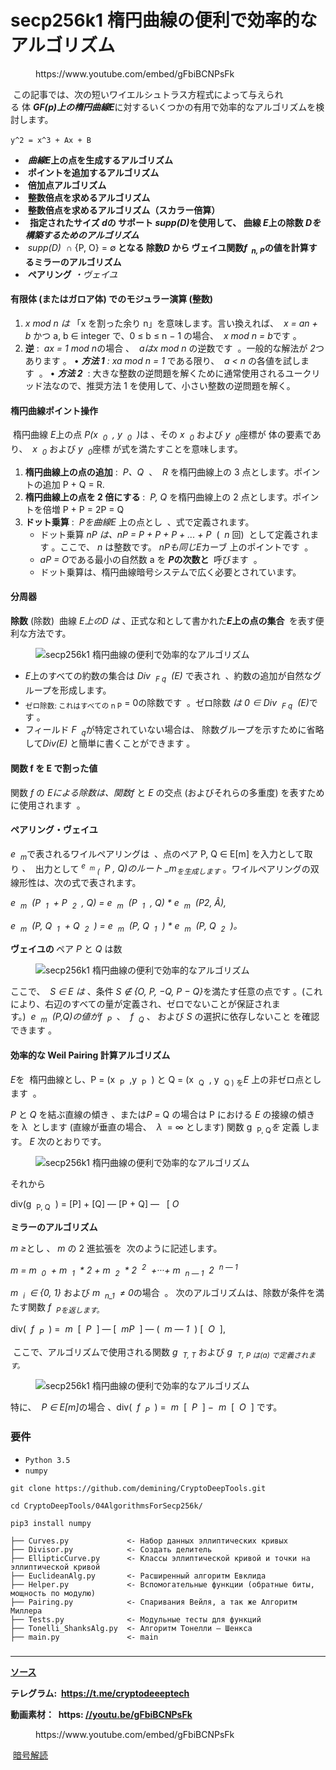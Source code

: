# secp256k1 楕円曲線の便利で効率的なアルゴリズム

<!-- wp:embed {"url":"https://www.youtube.com/embed/gFbiBCNPsFk","type":"rich","providerNameSlug":"вставить-обработчик","responsive":true,"className":"wp-embed-aspect-4-3 wp-has-aspect-ratio"} -->
<figure class="wp-block-embed is-type-rich is-provider-вставить-обработчик wp-block-embed-вставить-обработчик wp-embed-aspect-4-3 wp-has-aspect-ratio"><div class="wp-block-embed__wrapper">
https://www.youtube.com/embed/gFbiBCNPsFk
</div></figure>
<!-- /wp:embed -->

<!-- wp:paragraph -->
<p>&nbsp;この記事では、次の短いワイエルシュトラス方程式によって与えられる&nbsp;体&nbsp;<strong><em>GF(p)上の楕円曲線</em></strong><strong><em>E</em></strong>に対するいくつかの有用で効率的なアルゴリズムを検討します。&nbsp;<strong><em></em></strong></p>
<!-- /wp:paragraph -->

<!-- wp:paragraph -->
<p><code>у^2&nbsp;= х^3&nbsp;+ Ах + В</code>&nbsp;</p>
<!-- /wp:paragraph -->

<!-- wp:list -->
<ul><!-- wp:list-item -->
<li>&nbsp;<strong><em>曲線E</em>上の点を生成するアルゴリズム&nbsp;<em></em></strong></li>
<!-- /wp:list-item -->

<!-- wp:list-item -->
<li>&nbsp;<strong>ポイントを追加するアルゴリズム</strong></li>
<!-- /wp:list-item -->

<!-- wp:list-item -->
<li>&nbsp;<strong>倍加点アルゴリズム</strong></li>
<!-- /wp:list-item -->

<!-- wp:list-item -->
<li>&nbsp;<strong>整数倍点を求めるアルゴリズム</strong></li>
<!-- /wp:list-item -->

<!-- wp:list-item -->
<li>&nbsp;<strong>整数倍点を求めるアルゴリズム（スカラー倍算）</strong></li>
<!-- /wp:list-item -->

<!-- wp:list-item -->
<li>&nbsp;<strong>&nbsp;指定されたサイズ&nbsp;<em>d</em>の&nbsp;サポート&nbsp;<em>supp(D)</em>を使用して、&nbsp;曲線&nbsp;<em>E</em>上の除数&nbsp;<em>Dを構築するためのアルゴリズム</em><em></em><em></em><em></em></strong></li>
<!-- /wp:list-item -->

<!-- wp:list-item -->
<li>&nbsp;<strong><em><sub></sub></em><em></em></strong><em>supp(D)</em>&nbsp;&nbsp;∩ {P, O} = ∅<strong>&nbsp;となる&nbsp;除数</strong><strong><em>D</em></strong><strong>&nbsp;から&nbsp;ヴェイユ関数</strong><strong><em>f&nbsp;&nbsp;</em></strong><strong><em><sub>n, P</sub></em></strong><strong>の値を計算するミラーのアルゴリズム&nbsp;</strong></li>
<!-- /wp:list-item -->

<!-- wp:list-item -->
<li>&nbsp;<strong>ペアリング</strong>&nbsp;<em>・ヴェイユ</em></li>
<!-- /wp:list-item --></ul>
<!-- /wp:list -->

<!-- wp:heading {"level":4} -->
<h4>有限体 (またはガロア体) でのモジュラー演算 (整数)</h4>
<!-- /wp:heading -->

<!-- wp:list {"ordered":true} -->
<ol><!-- wp:list-item -->
<li><em>x mod n は</em>&nbsp;「x を割った余り n」を意味します。言い換えれば、&nbsp;&nbsp;<em>x = an + b</em>&nbsp;かつ a, b ∈ integer で、0 ≤ b ≤ n − 1 の場合、&nbsp;&nbsp;<em>x mod n = b</em>です&nbsp;。</li>
<!-- /wp:list-item -->

<!-- wp:list-item -->
<li><strong>逆</strong>&nbsp;:&nbsp;&nbsp;<em>ax = 1 mod n</em>の場合&nbsp;、&nbsp;&nbsp;<em>aは</em><em>x mod n</em>&nbsp;の逆数です&nbsp;&nbsp;。一般的な解法が&nbsp;<em>2</em>つあります&nbsp;。 •&nbsp;<strong><em>方法 1</em></strong><em>&nbsp;: xa mod n = 1</em>&nbsp;である限り、&nbsp;&nbsp;<em>a &lt; n</em>&nbsp;の各値を試します&nbsp;&nbsp;。 •&nbsp;<strong><em>方法 2</em></strong>&nbsp;&nbsp;: 大きな整数の逆問題を解くために通常使用されるユークリッド法なので、推奨方法 1 を使用して、小さい整数の逆問題を解く。<em></em><strong><em></em></strong></li>
<!-- /wp:list-item --></ol>
<!-- /wp:list -->

<!-- wp:heading {"level":4} -->
<h4>楕円曲線ポイント操作</h4>
<!-- /wp:heading -->

<!-- wp:paragraph -->
<p>&nbsp;楕円曲線&nbsp;<em>E</em>上の点&nbsp;<em>P(x&nbsp;&nbsp;<sub>0</sub>&nbsp;&nbsp;, y&nbsp;&nbsp;<sub>0</sub>&nbsp;&nbsp;)</em>は&nbsp;、その&nbsp;<em>x&nbsp;&nbsp;</em><em><sub>0</sub></em>&nbsp;および&nbsp;<em>y&nbsp;&nbsp;</em><em><sub>0</sub></em>座標が&nbsp;体の要素であり、&nbsp;&nbsp;<em>x&nbsp;&nbsp;</em><em><sub>0</sub></em>&nbsp;および&nbsp;<em>y&nbsp;&nbsp;</em><em><sub>0</sub></em>座標&nbsp;が式を満たすことを意味します。<em></em><em><sub></sub></em><em><sub></sub></em><em><sub></sub></em><em><sub></sub></em></p>
<!-- /wp:paragraph -->

<!-- wp:list {"ordered":true} -->
<ol><!-- wp:list-item -->
<li><strong>楕円曲線上の点の追加</strong>&nbsp;:&nbsp;&nbsp;<em>P、Q</em>&nbsp;&nbsp;、&nbsp;&nbsp;<em>R</em>&nbsp;を楕円曲線上の 3 点とします。ポイントの追加 P + Q = R.</li>
<!-- /wp:list-item -->

<!-- wp:list-item -->
<li><strong>楕円曲線上の点を 2 倍にする</strong>&nbsp;:&nbsp;&nbsp;<em>P, Q</em>&nbsp;を楕円曲線上の 2 点とします。ポイントを倍増 P + P = 2P = Q</li>
<!-- /wp:list-item -->

<!-- wp:list-item -->
<li><strong>ドット乗算</strong> :  <em>Pを曲線</em><em>E</em> 上の点とし  、式で定義されます。<!-- wp:list -->
<ul><!-- wp:list-item -->
<li>ドット乗算&nbsp;<em>nP は、</em><em>nP = P + P + P + ... + P</em>&nbsp;&nbsp;(&nbsp;&nbsp;<em>n</em>&nbsp;回)&nbsp;&nbsp;として定義されます&nbsp;。ここで、&nbsp;<em>n</em>&nbsp;は整数です。&nbsp;<em>nPも同じ</em><em>E</em>カーブ&nbsp;上のポイントです&nbsp;&nbsp;。</li>
<!-- /wp:list-item -->

<!-- wp:list-item -->
<li><em>aP = O</em>である最小の自然数 a を&nbsp;<strong><em>P</em></strong><strong>の次数と&nbsp;<em></em></strong>&nbsp;呼びます&nbsp;&nbsp;。</li>
<!-- /wp:list-item -->

<!-- wp:list-item -->
<li>ドット乗算は、楕円曲線暗号システムで広く必要とされています。</li>
<!-- /wp:list-item --></ul>
<!-- /wp:list --></li>
<!-- /wp:list-item --></ol>
<!-- /wp:list -->

<!-- wp:heading {"level":4} -->
<h4>分周器</h4>
<!-- /wp:heading -->

<!-- wp:paragraph -->
<p><strong>除数</strong>&nbsp;(除数)&nbsp;&nbsp;曲線&nbsp;<em>E上の</em><em>D は</em>&nbsp;、正式な和として書かれた<strong><em>E</em></strong><strong>上の点の集合&nbsp;</strong>&nbsp;を表す便利な方法です。&nbsp;<em></em><strong><em></em></strong></p>
<!-- /wp:paragraph -->

<!-- wp:image -->
<figure class="wp-block-image"><img src="https://habrastorage.org/r/w1560/getpro/habr/upload_files/0b1/3e2/fbe/0b13e2fbec01a2ea5635bbcb1a36ade1.png" alt="secp256k1 楕円曲線の便利で効率的なアルゴリズム" title=""/></figure>
<!-- /wp:image -->

<!-- wp:list -->
<ul><!-- wp:list-item -->
<li><em>E</em>上のすべての約数の集合は&nbsp;<em>Div&nbsp;&nbsp;<sub>F q</sub>&nbsp;&nbsp;(E)</em>&nbsp;で表され&nbsp;&nbsp;、約数の追加が自然なグループを形成します。</li>
<!-- /wp:list-item -->

<!-- wp:list-item -->
<li><sub>ゼロ除数: これはすべての n P</sub>&nbsp;= 0の除数です&nbsp;&nbsp;。ゼロ除数&nbsp;<em>は 0 ∈ Div&nbsp;&nbsp;<sub>F q</sub>&nbsp;&nbsp;(E)</em>です&nbsp;。</li>
<!-- /wp:list-item -->

<!-- wp:list-item -->
<li>フィールド&nbsp;<em>F&nbsp;&nbsp;<sub>q</sub></em>が特定されていない場合は、&nbsp;除数グループを示すために省略して<em>Div(E)</em>&nbsp;と簡単に書くことができます&nbsp;。</li>
<!-- /wp:list-item --></ul>
<!-- /wp:list -->

<!-- wp:heading {"level":4} -->
<h4>関数 f を E で割った値</h4>
<!-- /wp:heading -->

<!-- wp:paragraph -->
<p>関数&nbsp;<em>f</em>&nbsp;の&nbsp;<em>Eによる除数は、関数</em><em>f</em>&nbsp;と&nbsp;<em>E</em>&nbsp;の交点 (およびそれらの多重度) を表すために使用されます&nbsp;&nbsp;。</p>
<!-- /wp:paragraph -->

<!-- wp:heading {"level":4} -->
<h4>ペアリング・ヴェイユ</h4>
<!-- /wp:heading -->

<!-- wp:paragraph -->
<p><em>e&nbsp;&nbsp;<sub>m</sub></em>で表されるワイルペアリングは&nbsp;&nbsp;、点のペア P, Q ∈ E[m] を入力として取り&nbsp;<em>、&nbsp;<sub></sub></em>&nbsp;出力として&nbsp;<em><sup>e&nbsp;&nbsp;<sub>m</sub></sup><sub>&nbsp;(</sub>&nbsp;&nbsp;P , Q)のルート _m</em><em><sub>を生成します</sub></em>&nbsp;。ワイルペアリングの双線形性は、次の式で表されます。</p>
<!-- /wp:paragraph -->

<!-- wp:paragraph -->
<p><em>e&nbsp;&nbsp;<sub>m</sub>&nbsp;&nbsp;(P&nbsp;&nbsp;<sub>1</sub>&nbsp;&nbsp;+ P&nbsp;&nbsp;<sub>2</sub>&nbsp;&nbsp;, Q) = e&nbsp;&nbsp;<sub>m</sub>&nbsp;&nbsp;(P&nbsp;&nbsp;<sub>1</sub>&nbsp;&nbsp;, Q) * e&nbsp;&nbsp;<sub>m</sub>&nbsp;&nbsp;(P2, Â),</em></p>
<!-- /wp:paragraph -->

<!-- wp:paragraph -->
<p><em>e&nbsp;&nbsp;<sub>m</sub>&nbsp;&nbsp;(P, Q&nbsp;&nbsp;<sub>1</sub>&nbsp;&nbsp;+ Q&nbsp;&nbsp;<sub>2</sub>&nbsp;&nbsp;) = e&nbsp;&nbsp;<sub>m</sub>&nbsp;&nbsp;(P, Q&nbsp;&nbsp;<sub>1</sub>&nbsp;&nbsp;) * e&nbsp;&nbsp;<sub>m</sub>&nbsp;&nbsp;(P, Q&nbsp;&nbsp;<sub>2</sub>&nbsp;&nbsp;)。</em></p>
<!-- /wp:paragraph -->

<!-- wp:paragraph -->
<p><strong>ヴェイユの&nbsp;</strong>ペア&nbsp;<em>P</em>&nbsp;と&nbsp;<em>Q</em>&nbsp;は数</p>
<!-- /wp:paragraph -->

<!-- wp:image -->
<figure class="wp-block-image"><img src="https://habrastorage.org/r/w1560/getpro/habr/upload_files/5eb/b85/30f/5ebb8530fd881d89d3f396460464af79.png" alt="secp256k1 楕円曲線の便利で効率的なアルゴリズム" title=""/></figure>
<!-- /wp:image -->

<!-- wp:paragraph -->
<p>ここで、&nbsp;&nbsp;<em>S ∈ E は</em>&nbsp;、条件&nbsp;<em>S ∉ {O, P, −Q, P − Q}</em>を満たす任意の点です&nbsp;。(これにより、右辺のすべての量が定義され、ゼロでないことが保証されます。)&nbsp;&nbsp;<em>e&nbsp;&nbsp;<sub>m</sub>&nbsp;&nbsp;(P,Q)の値が</em><em>f&nbsp;&nbsp;<sub>P</sub></em>&nbsp;&nbsp;、&nbsp;&nbsp;<em>f&nbsp;&nbsp;<sub>Q</sub></em>&nbsp;、&nbsp;および&nbsp;<em>S</em>&nbsp;の選択に依存しないこと&nbsp;を確認できます&nbsp;。</p>
<!-- /wp:paragraph -->

<!-- wp:heading {"level":4} -->
<h4>効率的な Weil Pairing 計算アルゴリズム</h4>
<!-- /wp:heading -->

<!-- wp:paragraph -->
<p><em>E</em>を&nbsp;&nbsp;楕円曲線とし、P = (x&nbsp;&nbsp;<sub>P</sub>&nbsp;&nbsp;,y&nbsp;&nbsp;<sub>P</sub>&nbsp;&nbsp;) と Q = (x&nbsp;&nbsp;<sub>Q</sub>&nbsp;&nbsp;, y&nbsp;&nbsp;<sub>Q ) を</sub><em>E</em>&nbsp;上の非ゼロ点とします&nbsp;&nbsp;。</p>
<!-- /wp:paragraph -->

<!-- wp:paragraph -->
<p><em>P</em>&nbsp;と&nbsp;<em>Q</em>&nbsp;を結ぶ直線の傾き&nbsp;、または<em>P =</em>&nbsp;Q&nbsp;の場合は P における&nbsp;<em>E</em>&nbsp;の接線の傾きを&nbsp;λ&nbsp;&nbsp;とします (直線が垂直の場合、&nbsp;&nbsp;<em>λ</em>&nbsp;&nbsp;= ∞ とします) 関数 g&nbsp;&nbsp;<sub>P, Q</sub><em>を</em>&nbsp;定義&nbsp;します。&nbsp;<em>E</em>&nbsp;次のとおりです。<em></em><em></em><em></em><em></em><em></em><sub></sub><em></em></p>
<!-- /wp:paragraph -->

<!-- wp:image -->
<figure class="wp-block-image"><img src="https://habrastorage.org/r/w1560/getpro/habr/upload_files/dbc/8cd/efc/dbc8cdefc33de28911b8e41530a16687.png" alt="secp256k1 楕円曲線の便利で効率的なアルゴリズム" title=""/></figure>
<!-- /wp:image -->

<!-- wp:paragraph -->
<p>それから</p>
<!-- /wp:paragraph -->

<!-- wp:paragraph -->
<p>div(g&nbsp;&nbsp;<sub>P, Q</sub>&nbsp;&nbsp;) = [P] + [Q] — [P + Q] —&nbsp;&nbsp;&nbsp;[&nbsp;<em>O</em></p>
<!-- /wp:paragraph -->

<!-- wp:paragraph -->
<p><strong>ミラーのアルゴリズム</strong></p>
<!-- /wp:paragraph -->

<!-- wp:paragraph -->
<p><em>m ≥</em>とし&nbsp;、&nbsp;<em>m</em>&nbsp;の 2 進拡張を&nbsp;&nbsp;次のように記述します。</p>
<!-- /wp:paragraph -->

<!-- wp:paragraph -->
<p><em>m = m&nbsp;&nbsp;<sub>0</sub>&nbsp;&nbsp;+ m&nbsp;&nbsp;<sub>1</sub>&nbsp;&nbsp;* 2 + m&nbsp;&nbsp;<sub>2</sub>&nbsp;&nbsp;* 2&nbsp;&nbsp;<sup>2</sup>&nbsp;&nbsp;+···+ m&nbsp;&nbsp;<sub>n — 1</sub>&nbsp;&nbsp;2&nbsp;&nbsp;<sup>n — 1</sup></em></p>
<!-- /wp:paragraph -->

<!-- wp:paragraph -->
<p><em>m&nbsp;&nbsp;<sub>i</sub>&nbsp;&nbsp;∈ {0, 1}</em>&nbsp;および&nbsp;<em>m&nbsp;&nbsp;<sub>n_1</sub>&nbsp;&nbsp;≠ 0</em>の場合&nbsp;&nbsp;。&nbsp;次のアルゴリズムは、除数が条件を満たす関数&nbsp;<em>f&nbsp;&nbsp;<sub>Pを返します。</sub></em></p>
<!-- /wp:paragraph -->

<!-- wp:paragraph -->
<p>div(&nbsp;&nbsp;<em>f&nbsp;&nbsp;<sub>P</sub></em>&nbsp;&nbsp;) =&nbsp;&nbsp;<em>m</em>&nbsp;&nbsp;[&nbsp;&nbsp;<em>P</em>&nbsp;&nbsp;] — [&nbsp;&nbsp;<em>mP</em>&nbsp;&nbsp;] — (&nbsp;&nbsp;<em>m — 1</em>&nbsp;&nbsp;) [&nbsp;&nbsp;<em>O</em>&nbsp;&nbsp;],</p>
<!-- /wp:paragraph -->

<!-- wp:paragraph -->
<p>&nbsp;ここで、アルゴリズムで使用される関数&nbsp;<em>g&nbsp;&nbsp;<sub>T, T</sub></em>&nbsp;および&nbsp;<em>g&nbsp;&nbsp;<sub>T, P は(a) で定義されます。</sub></em></p>
<!-- /wp:paragraph -->

<!-- wp:image -->
<figure class="wp-block-image"><img src="https://habrastorage.org/r/w1560/getpro/habr/upload_files/bc1/d75/c60/bc1d75c6060123845b0b7f4b153096b0.png" alt="secp256k1 楕円曲線の便利で効率的なアルゴリズム" title=""/></figure>
<!-- /wp:image -->

<!-- wp:paragraph -->
<p>特に、&nbsp;&nbsp;<em>P ∈ E[m]</em>の場合&nbsp;、div(&nbsp;&nbsp;<em>f&nbsp;&nbsp;<sub>P</sub></em>&nbsp;&nbsp;) =&nbsp;&nbsp;<em>m</em>&nbsp;&nbsp;[&nbsp;&nbsp;<em>P</em>&nbsp;&nbsp;] −&nbsp;&nbsp;<em>m</em>&nbsp;&nbsp;[&nbsp;&nbsp;<em>O</em>&nbsp;&nbsp;] です。</p>
<!-- /wp:paragraph -->

<!-- wp:heading {"level":3} -->
<h3>要件</h3>
<!-- /wp:heading -->

<!-- wp:list -->
<ul><!-- wp:list-item -->
<li><code>Python 3.5</code></li>
<!-- /wp:list-item -->

<!-- wp:list-item -->
<li><code>numpy</code></li>
<!-- /wp:list-item --></ul>
<!-- /wp:list -->

<!-- wp:code -->
<pre class="wp-block-code"><code>git clone https://github.com/demining/CryptoDeepTools.git

cd CryptoDeepTools/04AlgorithmsForSecp256k/

pip3 install numpy</code></pre>
<!-- /wp:code -->

<!-- wp:code -->
<pre class="wp-block-code"><code>├── Curves.py             &lt;- Набор данных эллиптических кривых
├── Divisor.py            &lt;- Создать делитель
├── EllipticCurve.py      &lt;- Классы эллиптической кривой и точки на эллиптической кривой
├── EuclideanAlg.py       &lt;- Расширенный алгоритм Евклида
├── Helper.py             &lt;- Вспомогательные функции (обратные биты, мощность по модулю) 
├── Pairing.py            &lt;- Спаривания Вейля, а так же Алгоритм Миллера
├── Tests.py              &lt;- Модульные тесты для функций
├── Tonelli_ShanksAlg.py  &lt;- Алгоритм Тонелли – Шенкса
├── main.py               &lt;- main
</code></pre>
<!-- /wp:code -->

<!-- wp:heading {"level":3} -->
<h3></h3>
<!-- /wp:heading -->

<!-- wp:separator -->
<hr class="wp-block-separator has-alpha-channel-opacity"/>
<!-- /wp:separator -->

<!-- wp:paragraph -->
<p><strong><a href="https://github.com/demining/CryptoDeepTools/tree/main/04AlgorithmsForSecp256k" target="_blank" rel="noreferrer noopener">ソース</a></strong></p>
<!-- /wp:paragraph -->

<!-- wp:paragraph -->
<p><strong>テレグラム:&nbsp;&nbsp;<a href="https://t.me/cryptodeeptech" target="_blank" rel="noreferrer noopener">https://t.me/cryptodeeeptech</a></strong></p>
<!-- /wp:paragraph -->

<!-- wp:paragraph -->
<p><strong>動画素材：&nbsp; https:&nbsp;<a href="https://youtu.be/gFbiBCNPsFk" target="_blank" rel="noreferrer noopener">//youtu.be/gFbiBCNPsFk</a></strong></p>
<!-- /wp:paragraph -->

<!-- wp:embed {"url":"https://www.youtube.com/embed/gFbiBCNPsFk","type":"rich","providerNameSlug":"вставить-обработчик","responsive":true,"className":"wp-embed-aspect-4-3 wp-has-aspect-ratio"} -->
<figure class="wp-block-embed is-type-rich is-provider-вставить-обработчик wp-block-embed-вставить-обработчик wp-embed-aspect-4-3 wp-has-aspect-ratio"><div class="wp-block-embed__wrapper">
https://www.youtube.com/embed/gFbiBCNPsFk
</div></figure>
<!-- /wp:embed -->

<!-- wp:paragraph -->
<p>&nbsp;<a href="https://cryptodeep.ru/category/%d0%ba%d1%80%d0%b8%d0%bf%d1%82%d0%be%d0%b0%d0%bd%d0%b0%d0%bb%d0%b8%d0%b7/">暗号解読</a></p>
<!-- /wp:paragraph -->
